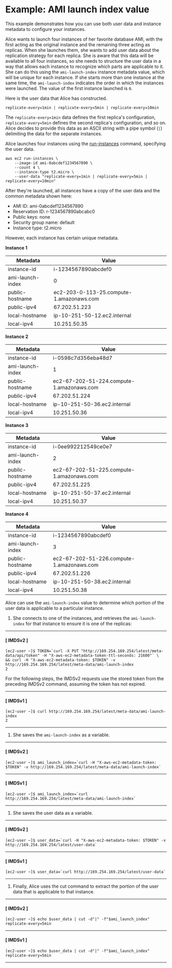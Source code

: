 # Example: AMI launch index value<a name="AMI-launch-index-examples"></a>

This example demonstrates how you can use both user data and instance metadata to configure your instances\. 

Alice wants to launch four instances of her favorite database AMI, with the first acting as the original instance and the remaining three acting as replicas\. When she launches them, she wants to add user data about the replication strategy for each replica\. She is aware that this data will be available to all four instances, so she needs to structure the user data in a way that allows each instance to recognize which parts are applicable to it\. She can do this using the `ami-launch-index` instance metadata value, which will be unique for each instance\. If she starts more than one instance at the same time, the `ami-launch-index` indicates the order in which the instances were launched\. The value of the first instance launched is `0`\.

Here is the user data that Alice has constructed\.

```
replicate-every=1min | replicate-every=5min | replicate-every=10min
```

The `replicate-every=1min` data defines the first replica's configuration, `replicate-every=5min` defines the second replica's configuration, and so on\. Alice decides to provide this data as an ASCII string with a pipe symbol \(`|`\) delimiting the data for the separate instances\.

Alice launches four instances using the [run\-instances](https://docs.aws.amazon.com/cli/latest/reference/ec2/run-instances.html) command, specifying the user data\. 

```
aws ec2 run-instances \
    --image-id ami-0abcdef1234567890 \
    --count 4 \
    --instance-type t2.micro \
    --user-data "replicate-every=1min | replicate-every=5min | replicate-every=10min"
```

After they're launched, all instances have a copy of the user data and the common metadata shown here:
+ AMI ID: ami\-0abcdef1234567890
+ Reservation ID: r\-1234567890abcabc0
+ Public keys: none 
+ Security group name: default
+ Instance type: t2\.micro

However, each instance has certain unique metadata\.


**Instance 1**  

| Metadata | Value | 
| --- | --- | 
| instance\-id | i\-1234567890abcdef0 | 
| ami\-launch\-index | 0 | 
| public\-hostname | ec2\-203\-0\-113\-25\.compute\-1\.amazonaws\.com | 
| public\-ipv4 | 67\.202\.51\.223 | 
| local\-hostname | ip\-10\-251\-50\-12\.ec2\.internal | 
| local\-ipv4 | 10\.251\.50\.35 | 


**Instance 2**  

| Metadata | Value | 
| --- | --- | 
| instance\-id | i\-0598c7d356eba48d7 | 
| ami\-launch\-index | 1 | 
| public\-hostname | ec2\-67\-202\-51\-224\.compute\-1\.amazonaws\.com | 
| public\-ipv4 | 67\.202\.51\.224 | 
| local\-hostname | ip\-10\-251\-50\-36\.ec2\.internal | 
| local\-ipv4 | 10\.251\.50\.36 | 


**Instance 3**  

| Metadata | Value | 
| --- | --- | 
| instance\-id | i\-0ee992212549ce0e7 | 
| ami\-launch\-index | 2 | 
| public\-hostname | ec2\-67\-202\-51\-225\.compute\-1\.amazonaws\.com | 
| public\-ipv4 | 67\.202\.51\.225 | 
| local\-hostname | ip\-10\-251\-50\-37\.ec2\.internal | 
| local\-ipv4 | 10\.251\.50\.37 | 


**Instance 4**  

| Metadata | Value | 
| --- | --- | 
| instance\-id | i\-1234567890abcdef0 | 
| ami\-launch\-index | 3 | 
| public\-hostname | ec2\-67\-202\-51\-226\.compute\-1\.amazonaws\.com | 
| public\-ipv4 | 67\.202\.51\.226 | 
| local\-hostname | ip\-10\-251\-50\-38\.ec2\.internal | 
| local\-ipv4 | 10\.251\.50\.38 | 

Alice can use the `ami-launch-index` value to determine which portion of the user data is applicable to a particular instance\.

1. She connects to one of the instances, and retrieves the `ami-launch-index` for that instance to ensure it is one of the replicas:

------
#### [ IMDSv2 ]

   ```
   [ec2-user ~]$ TOKEN=`curl -X PUT "http://169.254.169.254/latest/meta-data/api/token" -H "X-aws-ec2-metadata-token-ttl-seconds: 21600"` \
   && curl -H "X-aws-ec2-metadata-token: $TOKEN" -v http://169.254.169.254/latest/meta-data/ami-launch-index
   2
   ```

   For the following steps, the IMDSv2 requests use the stored token from the preceding IMDSv2 command, assuming the token has not expired\.

------
#### [ IMDSv1 ]

   ```
   [ec2-user ~]$ curl http://169.254.169.254/latest/meta-data/ami-launch-index
   2
   ```

------

1. She saves the `ami-launch-index` as a variable\.

------
#### [ IMDSv2 ]

   ```
   [ec2-user ~]$ ami_launch_index=`curl -H "X-aws-ec2-metadata-token: $TOKEN" -v http://169.254.169.254/latest/meta-data/ami-launch-index`
   ```

------
#### [ IMDSv1 ]

   ```
   [ec2-user ~]$ ami_launch_index=`curl http://169.254.169.254/latest/meta-data/ami-launch-index`
   ```

------

1. She saves the user data as a variable\.

------
#### [ IMDSv2 ]

   ```
   [ec2-user ~]$ user_data=`curl -H "X-aws-ec2-metadata-token: $TOKEN" -v http://169.254.169.254/latest/user-data`
   ```

------
#### [ IMDSv1 ]

   ```
   [ec2-user ~]$ user_data=`curl http://169.254.169.254/latest/user-data`
   ```

------

1. Finally, Alice uses the cut command to extract the portion of the user data that is applicable to that instance\.

------
#### [ IMDSv2 ]

   ```
   [ec2-user ~]$ echo $user_data | cut -d"|" -f"$ami_launch_index"
   replicate-every=5min
   ```

------
#### [ IMDSv1 ]

   ```
   [ec2-user ~]$ echo $user_data | cut -d"|" -f"$ami_launch_index"
   replicate-every=5min
   ```

------